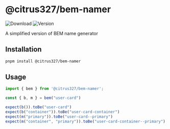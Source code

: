 # @citrus327/bem-namer

![Download](https://img.shields.io/npm/dw/@citrus327/bem-namer)
![Version](https://img.shields.io/npm/v/@citrus327/bem-namer)

A simplified version of BEM name generator

## Installation

```sh
pnpm install @citrus327/bem-namer
```

## Usage

```ts
import { bem } from '@citrus327/bem-namer';

const { b, m } = bem("user-card")

expect(b()).toBe("user-card")
expect(b("container")).toBe("user-card-container")
expect(m("primary")).toBe("user-card--primary")
expect(m("container", "primary")).toBe("user-card-container--primary")

```
